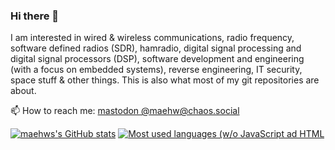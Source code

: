 ### Hi there 👋

I am interested in wired & wireless communications, radio frequency, software defined radios (SDR), hamradio, digital signal processing and digital signal processors (DSP), software development and engineering (with a focus on embedded systems), reverse engineering, IT security, space stuff & other things. This is also what most of my git repositories are about.

📫 How to reach me: [mastodon @maehw@chaos.social](https://chaos.social/web/@maehw)

[![maehws's GitHub stats](https://github-readme-stats.vercel.app/api?username=maehw)](https://github.com/anuraghazra/github-readme-stats) [![Most used languages (w/o JavaScript ad HTML](https://github-readme-stats.vercel.app/api/top-langs/?username=maehw&hide=javascript,html,dart,lua&layout=compact&langs_count=10)](https://github.com/anuraghazra/github-readme-stats)

<!--
**maehw/maehw** is a ✨ _special_ ✨ repository because its `README.md` (this file) appears on your GitHub profile.

Here are some ideas to get you started:

- 🔭 I’m currently working on ...
- 🌱 I’m currently learning ...
- 👯 I’m looking to collaborate on ...
- 🤔 I’m looking for help with ...
- 💬 Ask me about ...
- 📫 How to reach me: ...
- 😄 Pronouns: ...
- ⚡ Fun fact: ...
-->
